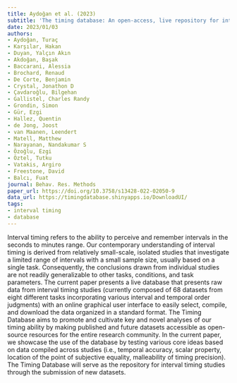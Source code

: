 ```yaml
---
title: Aydoğan et al. (2023)
subtitle: 'The timing database: An open-access, live repository for interval timing studies'
date: 2023/01/03
authors:
- Aydoğan, Turaç
- Karşılar, Hakan
- Duyan, Yalçın Akın
- Akdoğan, Başak
- Baccarani, Alessia
- Brochard, Renaud
- De Corte, Benjamin
- Crystal, Jonathon D
- Çavdaroğlu, Bilgehan
- Gallistel, Charles Randy
- Grondin, Simon
- Gür, Ezgi
- Hallez, Quentin
- de Jong, Joost
- van Maanen, Leendert
- Matell, Matthew
- Narayanan, Nandakumar S
- Özoğlu, Ezgi
- Öztel, Tutku
- Vatakis, Argiro
- Freestone, David
- Balcı, Fuat
journal: Behav. Res. Methods
paper_url: https://doi.org/10.3758/s13428-022-02050-9
data_url: https://timingdatabase.shinyapps.io/DownloadUI/
tags:
- interval timing
- database
---
```


Interval timing refers to the ability to perceive and remember intervals in the seconds to minutes range. Our contemporary understanding of interval timing is derived from relatively small-scale, isolated studies that investigate a limited range of intervals with a small sample size, usually based on a single task. Consequently, the conclusions drawn from individual studies are not readily generalizable to other tasks, conditions, and task parameters. The current paper presents a live database that presents raw data from interval timing studies (currently composed of 68 datasets from eight different tasks incorporating various interval and temporal order judgments) with an online graphical user interface to easily select, compile, and download the data organized in a standard format. The Timing Database aims to promote and cultivate key and novel analyses of our timing ability by making published and future datasets accessible as open-source resources for the entire research community. In the current paper, we showcase the use of the database by testing various core ideas based on data compiled across studies (i.e., temporal accuracy, scalar property, location of the point of subjective equality, malleability of timing precision). The Timing Database will serve as the repository for interval timing studies through the submission of new datasets.
